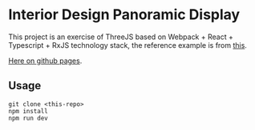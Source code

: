 # Interior Design Panoramic Display

This project is an exercise of ThreeJS based on Webpack + React + Typescript + RxJS technology stack, the reference example is from [this](http://www.yanhuangxueyuan.com/3D/houseDesign/index.html). 

[Here on github pages](https://xitangchen.github.io/interior-design-panoramic-display/).

## Usage

```shell
git clone <this-repo>
npm install
npm run dev
```
